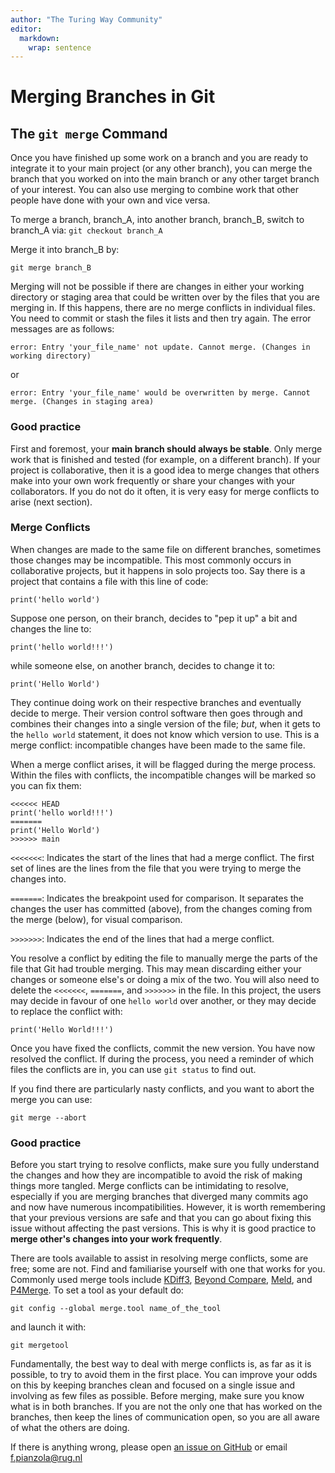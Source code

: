 ```yaml
---
author: "The Turing Way Community"
editor: 
  markdown: 
    wrap: sentence
---
```


# Merging Branches in Git

## The `git merge` Command

Once you have finished up some work on a branch and you are ready to integrate it to your main project (or any other branch), you can merge the branch that you worked on into the main branch or any other target branch of your interest.
You can also use merging to combine work that other people have done with your own and vice versa.

To merge a branch, branch_A, into another branch, branch_B, switch to branch_A via:
`git checkout branch_A`

Merge it into branch_B by:

`git merge branch_B`

Merging will not be possible if there are changes in either your working directory or staging area that could be written over by the files that you are merging in.
If this happens, there are no merge conflicts in individual files.
You need to commit or stash the files it lists and then try again.
The error messages are as follows:

    error: Entry 'your_file_name' not update. Cannot merge. (Changes in working directory)

or

    error: Entry 'your_file_name' would be overwritten by merge. Cannot merge. (Changes in staging area)

### Good practice

First and foremost, your **main branch should always be stable**.
Only merge work that is finished and tested (for example, on a different branch).
If your project is collaborative, then it is a good idea to merge changes that others make into your own work frequently or share your changes with your collaborators.
If you do not do it often, it is very easy for merge conflicts to arise (next section).

### Merge Conflicts

When changes are made to the same file on different branches, sometimes those changes may be incompatible.
This most commonly occurs in collaborative projects, but it happens in solo projects too.
Say there is a project that contains a file with this line of code:

    print('hello world')

Suppose one person, on their branch, decides to "pep it up" a bit and changes the line to:

    print('hello world!!!')

while someone else, on another branch, decides to change it to:

    print('Hello World')

They continue doing work on their respective branches and eventually decide to merge.
Their version control software then goes through and combines their changes into a single version of the file; *but*, when it gets to the `hello world` statement, it does not know which version to use.
This is a merge conflict: incompatible changes have been made to the same file.

When a merge conflict arises, it will be flagged during the merge process.
Within the files with conflicts, the incompatible changes will be marked so you can fix them:

    <<<<<< HEAD
    print('hello world!!!')
    =======
    print('Hello World')
    >>>>>> main

`<<<<<<<`: Indicates the start of the lines that had a merge conflict.
The first set of lines are the lines from the file that you were trying to merge the changes into.

`=======`: Indicates the breakpoint used for comparison.
It separates the changes the user has committed (above), from the changes coming from the merge (below), for visual comparison.

`>>>>>>>`: Indicates the end of the lines that had a merge conflict.

You resolve a conflict by editing the file to manually merge the parts of the file that Git had trouble merging.
This may mean discarding either your changes or someone else's or doing a mix of the two.
You will also need to delete the `<<<<<<<`, `=======`, and `>>>>>>>` in the file.
In this project, the users may decide in favour of one `hello world` over another, or they may decide to replace the conflict with:

    print('Hello World!!!')

Once you have fixed the conflicts, commit the new version.
You have now resolved the conflict.
If during the process, you need a reminder of which files the conflicts are in, you can use `git status` to find out.

If you find there are particularly nasty conflicts, and you want to abort the merge you can use:

`git merge --abort`

### Good practice

Before you start trying to resolve conflicts, make sure you fully understand the changes and how they are incompatible to avoid the risk of making things more tangled.
Merge conflicts can be intimidating to resolve, especially if you are merging branches that diverged many commits ago and now have numerous incompatibilities.
However, it is worth remembering that your previous versions are safe and that you can go about fixing this issue without affecting the past versions.
This is why it is good practice to **merge other's changes into your work frequently**.

There are tools available to assist in resolving merge conflicts, some are free; some are not.
Find and familiarise yourself with one that works for you.
Commonly used merge tools include [KDiff3](http://kdiff3.sourceforge.net/), [Beyond Compare](https://www.scootersoftware.com/), [Meld](http://meldmerge.org/), and [P4Merge](https://www.perforce.com/products/helix-core-apps/merge-diff-tool-p4merge).
To set a tool as your default do:

`git config --global merge.tool name_of_the_tool`

and launch it with:

`git mergetool`

Fundamentally, the best way to deal with merge conflicts is, as far as it is possible, to try to avoid them in the first place.
You can improve your odds on this by keeping branches clean and focused on a single issue and involving as few files as possible.
Before merging, make sure you know what is in both branches.
If you are not the only one that has worked on the branches, then keep the lines of communication open, so you are all aware of what the others are doing.


If there is anything wrong, please open [an issue on GitHub](https://github.com/GroningenDH/Cultural-Analytics-Open-Science-Guide/issues) or email f.pianzola@rug.nl
